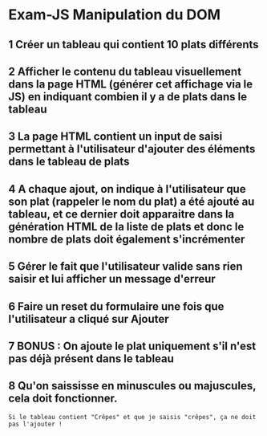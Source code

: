 # Exam-JS Manipulation du DOM

## 1 Créer un tableau qui contient 10 plats différents

## 2 Afficher le contenu du tableau visuellement dans la page HTML (générer cet affichage via le JS) en indiquant combien il y a de plats dans le tableau

## 3 La page HTML contient un input de saisi permettant à l'utilisateur d'ajouter des éléments dans le tableau de plats

## 4 A chaque ajout, on indique à l'utilisateur que son plat (rappeler le nom du plat) a été ajouté au tableau, et ce dernier doit apparaitre dans la génération HTML de la liste de plats et donc le nombre de plats doit également s'incrémenter

## 5 Gérer le fait que l'utilisateur valide sans rien saisir et lui afficher un message d'erreur

## 6 Faire un reset du formulaire une fois que l'utilisateur a cliqué sur Ajouter

## 7 BONUS : On ajoute le plat uniquement s'il n'est pas déjà présent dans le tableau

## 8 Qu'on saississe en minuscules ou majuscules, cela doit fonctionner.
    Si le tableau contient "Crêpes" et que je saisis "crêpes", ça ne doit pas l'ajouter !
